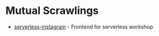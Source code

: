 # Mutual Scrawlings

- [serverless-instagram](serverless-instagram) - Frontend for serverless workshop
